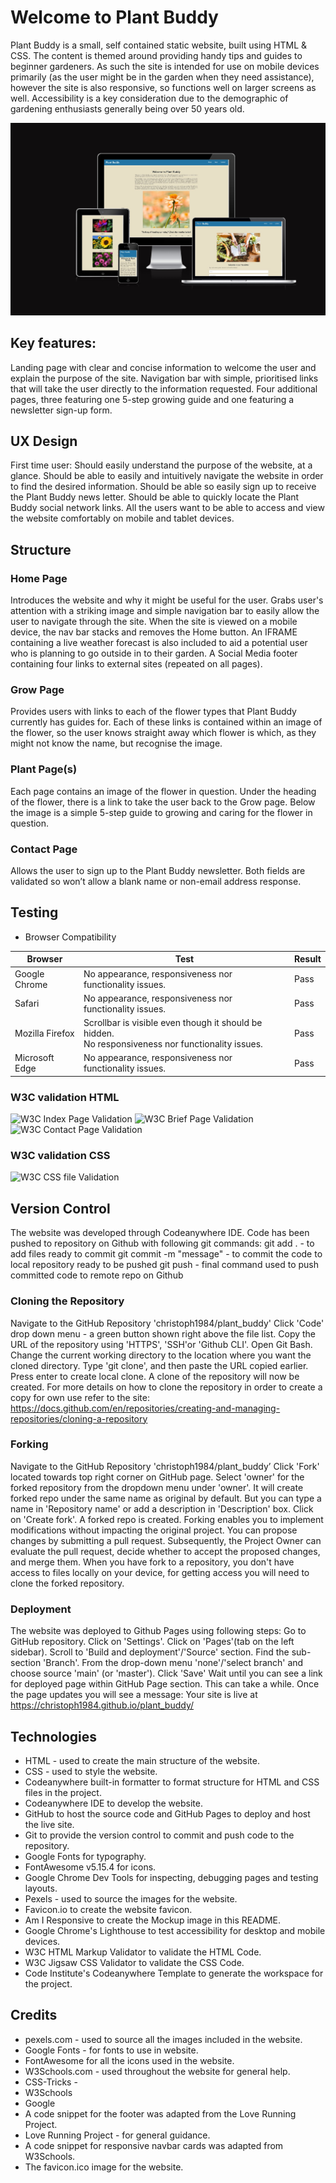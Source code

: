 # Welcome to Plant Buddy

Plant Buddy is a small, self contained static website, built using HTML & CSS. The content is themed around providing handy tips and guides to beginner gardeners. As such the site is intended for use on mobile devices primarily (as the user might be in the garden when they need assistance), however the site is also responsive, so functions well on larger screens as well. Accessibility is a key consideration due to the demographic of gardening enthusiasts generally being over 50 years old. 

![Plant Buddy Mockup Images](assets/readme-files/am_i_responsive.jpg)


## Key features:

Landing page with clear and concise information to welcome the user and explain the purpose of the site.
Navigation bar with simple, prioritised links that will take the user directly to the information requested.
Four additional pages, three featuring one 5-step growing guide and one featuring a newsletter sign-up form.



## UX Design

First time user:
Should easily understand the purpose of the website, at a glance.
Should be able to easily and intuitively navigate the website in order to find the desired information.
Should be able so easily sign up to receive the Plant Buddy news letter.
Should be able to quickly locate the Plant Buddy social network links.
All the users want to be able to access and view the website comfortably on mobile and tablet devices.

## Structure

### Home Page
Introduces the website and why it might be useful for the user.
Grabs user's attention with a striking image and simple navigation bar to easily allow the user to navigate through the site. When the site is viewed on a mobile device, the nav bar stacks and removes the Home button.
An IFRAME containing a live weather forecast is also included to aid a potential user who is planning to go outside in to their garden.
A Social Media footer containing four links to external sites (repeated on all pages). 

### Grow Page
Provides users with links to each of the flower types that Plant Buddy currently has guides for.
Each of these links is contained within an image of the flower, so the user knows straight away which flower is which, as they might not know the name, but recognise the image.

### Plant Page(s)
Each page contains an image of the flower in question.
Under the heading of the flower, there is a link to take the user back to the Grow page.
Below the image is a simple 5-step guide to growing and caring for the flower in question.

### Contact Page
Allows the user to sign up to the Plant Buddy newsletter.
Both fields are validated so won’t allow a blank name or non-email address response.

## Testing

* Browser Compatibility

| Browser | Test | Result  |
--- | --- | ---
Google Chrome | No appearance, responsiveness nor functionality issues.| Pass
Safari | No appearance, responsiveness nor functionality issues. | Pass
Mozilla Firefox | Scrollbar is visible even though it should be hidden. <br>No responsiveness nor functionality issues.| Pass
Microsoft Edge | No appearance, responsiveness nor functionality issues. | Pass

### W3C validation HTML
![W3C Index Page Validation](assets/images/w3c_index.png)
![W3C Brief Page Validation](assets/images/w3c_brief.png)
![W3C Contact Page Validation](assets/images/w3c_contact.png)
### W3C validation CSS
![W3C CSS file Validation](assets/images/w3c_css.png)

## Version Control

The website was developed through Codeanywhere IDE.
Code has been pushed to repository on Github with following git commands:
git add . - to add files ready to commit
git commit -m "message" - to commit the code to local repository ready to be pushed
git push - final command used to push committed code to remote repo on Github

### Cloning the Repository
Navigate to the GitHub Repository 'christoph1984/plant_buddy'
Click 'Code' drop down menu - a green button shown right above the file list.
Copy the URL of the repository using 'HTTPS', 'SSH'or 'Github CLI'.
Open Git Bash.
Change the current working directory to the location where you want the cloned directory.
Type 'git clone', and then paste the URL copied earlier.
Press enter to create local clone. A clone of the repository will now be created.
For more details on how to clone the repository in order to create a copy for own use refer to the site: https://docs.github.com/en/repositories/creating-and-managing-repositories/cloning-a-repository

### Forking
Navigate to the GitHub Repository 'christoph1984/plant_buddy’
Click 'Fork' located towards top right corner on GitHub page.
Select 'owner' for the forked repository from the dropdown menu under 'owner'.
It will create forked repo under the same name as original by default. But you can type a name in 'Repository name' or add a description in 'Description' box.
Click on 'Create fork'. A forked repo is created.
Forking enables you to implement modifications without impacting the original project. You can propose changes by submitting a pull request. Subsequently, the Project Owner can evaluate the pull request, decide whether to accept the proposed changes, and merge them.
When you have fork to a repository, you don't have access to files locally on your device, for getting access you will need to clone the forked repository.

### Deployment
The website was deployed to Github Pages using following steps:
Go to GitHub repository.
Click on 'Settings'.
Click on 'Pages'(tab on the left sidebar).
Scroll to 'Build and deployment'/'Source' section.
Find the sub-section 'Branch'.
From the drop-down menu 'none'/'select branch' and choose source 'main' (or 'master').
Click 'Save'
Wait until you can see a link for deployed page within GitHub Page section. This can take a while. Once the page updates you will see a message: Your site is live at https://christoph1984.github.io/plant_buddy/

## Technologies
* HTML - used to create the main structure of the website.
* CSS - used to style the website.
* Codeanywhere built-in formatter to format structure for HTML and CSS files in the project.
* Codeanywhere IDE to develop the website.
* GitHub to host the source code and GitHub Pages to deploy and host the live site.
* Git to provide the version control to commit and push code to the repository.
* Google Fonts for typography.
* FontAwesome v5.15.4 for icons.
* Google Chrome Dev Tools for inspecting, debugging pages and testing layouts.
* Pexels - used to source the images for the website.
* Favicon.io to create the website favicon.
* Am I Responsive to create the Mockup image in this README.
* Google Chrome's Lighthouse to test accessibility for desktop and mobile devices.
* W3C HTML Markup Validator to validate the HTML Code.
* W3C Jigsaw CSS Validator to validate the CSS Code.
* Code Institute's Codeanywhere Template to generate the workspace for the project.

## Credits
* pexels.com - used to source all the images included in the website.
* Google Fonts - for fonts to use in website.
* FontAwesome for all the icons used in the website.
* W3Schools.com - used throughout the website for general help.
* CSS-Tricks - 
* W3Schools
* Google
* A code snippet for the footer was adapted from the Love Running Project.
* Love Running Project - for general guidance.
* A code snippet for responsive navbar cards was adapted from W3Schools.
* The favicon.ico image for the website.

